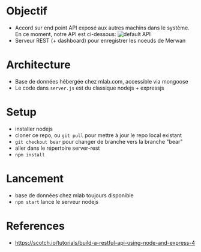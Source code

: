 # Objectif
- Accord sur end point API exposé aux autres machins dans le système. En ce moment, notre API est ci-dessous:
![default API](http://i.imgur.com/GvWsoi4.png)
- Serveur REST (+ dashboard) pour enregistrer les noeuds de Merwan

# Architecture
- Base de données hébergée chez mlab.com, accessible via mongoose
- Le code dans `server.js` est du classique nodejs + expressjs 

# Setup
- installer nodejs
- cloner ce repo, ou `git pull` pour mettre à jour le repo local existant
- `git checkout bear` pour changer de branche vers la branche "bear"
- aller dans le répertoire server-rest
- `npm install`

# Lancement
- base de données chez mlab toujours disponible
- `npm start` lance le serveur nodejs

# References
- https://scotch.io/tutorials/build-a-restful-api-using-node-and-express-4
